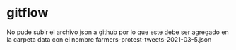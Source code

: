 # gitflow

No pude subir el archivo json a github por lo que este debe ser agregado en la carpeta data con el nombre farmers-protest-tweets-2021-03-5.json
